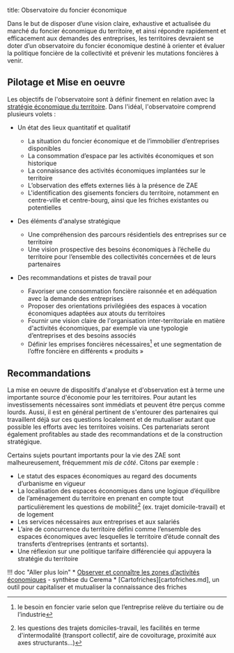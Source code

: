 title: Observatoire du foncier économique

Dans le but de disposer d’une vision claire, exhaustive et actualisée du marché du foncier économique du territoire, et ainsi répondre rapidement et efficacement aux demandes des entreprises, les territoires devraient se doter d’un observatoire du foncier économique destiné à orienter et évaluer la politique foncière de la collectivité et prévenir les mutations foncières à venir.

## Pilotage et Mise en oeuvre

Les objectifs de l'observatoire sont à définir finement en relation avec la [stratégie économique du territoire][strategie_eco_territoriale]. Dans l'idéal, l'observatoire comprend plusieurs volets :

* Un état des lieux quantitatif et qualitatif
    * La situation du foncier économique et de l’immobilier d’entreprises disponibles
    * La consommation d’espace par les activités économiques et son historique
    * La connaissance des activités économiques implantées sur le territoire
    * L’observation des effets externes liés à la présence de ZAE
    * L'identification des gisements fonciers du territoire, notamment en centre-ville et centre-bourg, ainsi que les friches existantes ou potentielles

* Des éléments d'analyse stratégique
    * Une compréhension des parcours résidentiels des entreprises sur ce territoire
    * Une vision prospective des besoins économiques à l’échelle du territoire pour l’ensemble des collectivités concernées et de leurs partenaires

* Des recommandations et pistes de travail pour
    * Favoriser une consommation foncière raisonnée et en adéquation avec la demande des entreprises
    * Proposer des orientations privilégiées des espaces à vocation économiques adaptées aux atouts du territoires  
    * Fournir une vision claire de l'organisation inter-territoriale en matière d'activités économiques, par exemple via une typologie d’entreprises et des besoins associés
    * Définir les emprises foncières nécessaires[^1] et une segmentation de l’offre foncière en différents « produits »

## Recommandations
La mise en oeuvre de dispositifs d'analyse et d'observation est à terme une importante source d'économie pour les territoires. Pour autant les investissements nécessaires sont immédiats et peuvent être perçus comme lourds. Aussi, il est en général pertinent de s'entourer des partenaires qui travaillent déjà sur ces questions localement et de mutualiser autant que possible les efforts avec les territoires voisins. Ces partenariats seront également profitables au stade des recommandations et de la construction stratégique.

Certains sujets pourtant importants pour la vie des ZAE sont malheureusement, fréquemment _mis de côté_. Citons par exemple :

* Le statut des espaces économiques au regard des documents d’urbanisme en vigueur
* La localisation des espaces économiques dans une logique d’équilibre de l’aménagement du territoire en prenant en compte tout particulièrement les questions de mobilité[^2] (ex. trajet domicile-travail) et de logement
* Les services nécessaires aux entreprises et aux salariés
* L’aire de concurrence du territoire défini comme l’ensemble des espaces économiques avec lesquelles le territoire d’étude connaît des transferts d’entreprises (entrants et sortants).
* Une réflexion sur une politique tarifaire différenciée qui appuyera la stratégie du territoire

[^1]: le besoin en foncier varie selon que l’entreprise relève du tertiaire ou de l’industrie
[^2]: les questions des trajets domiciles-travail, les facilités en terme d'intermodalité (transport collectif, aire de covoiturage, proximité aux axes structurants…)

!!! doc "Aller plus loin"
    * [Observer et connaître les zones d’activités économiques](../../references/syntheses/observer_connaitre_ZAE-cerema.md) - synthèse du Cerema
    * [Cartofriches][cartofriches.md], un outil pour capitaliser et mutualiser la connaissance des friches

[strategie_eco_territoriale]: ../strategie_territoriale/index.md
